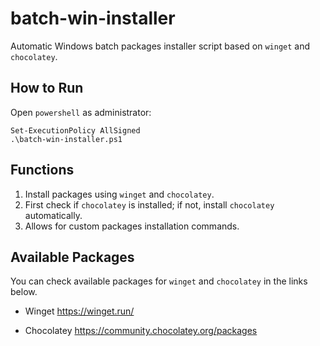 # batch-win-installer
Automatic Windows batch packages installer script based on `winget` and `chocolatey`.

## How to Run
Open `powershell` as administrator:

```
Set-ExecutionPolicy AllSigned
.\batch-win-installer.ps1
```

## Functions
1. Install packages using `winget` and `chocolatey`.
2. First check if `chocolatey` is installed; if not, install `chocolatey` automatically.
3. Allows for custom packages installation commands.

## Available Packages
You can check available packages for `winget` and `chocolatey` in the links below.

- Winget
https://winget.run/

- Chocolatey
https://community.chocolatey.org/packages

